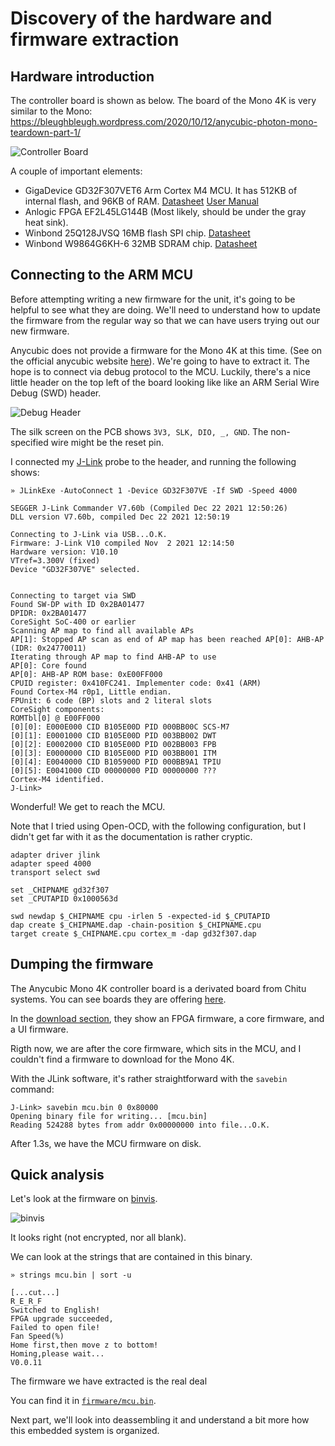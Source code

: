 Discovery of the hardware and firmware extraction
==================================================

## Hardware introduction

The controller board is shown as below.
The board of the Mono 4K is very similar to the Mono:
https://bleughbleugh.wordpress.com/2020/10/12/anycubic-photon-mono-teardown-part-1/

![Controller Board](controller_board.jpg)

A couple of important elements:
* GigaDevice GD32F307VET6 Arm Cortex M4 MCU. It has 512KB of internal flash, and 96KB of RAM.
  [Datasheet](http://www.gd32mcu.com/data/documents/shujushouce/GD32F307xx_Datasheet_Rev1.2.pdf)
  [User Manual](https://www.gigadevice.com/manual/gd32f307xxxx-user-manual/)
* Anlogic FPGA EF2L45LG144B (Most likely, should be under the gray heat sink).
* Winbond 25Q128JVSQ 16MB flash SPI chip.
  [Datasheet](http://www.winbond.com/resource-files/w25q128jv%20spi%20revc%2011162016.pdf)
* Winbond W9864G6KH-6 32MB SDRAM chip. [Datasheet](https://www.winbond.com/resource-files/w9864g6kh_a02.pdf)

## Connecting to the ARM MCU

Before attempting writing a new firmware for the unit, it's going to be helpful
to see what they are doing. We'll need to understand how to update the firmware
from the regular way so that we can have users trying out our new firmware.

Anycubic does not provide a firmware for the Mono 4K at this time. (See on the
official anycubic website
[here](https://www.anycubic.com/blogs/news/all-you-need-to-know-about-photon-mono-4k)).
We're going to have to extract it. The hope is to connect via debug protocol to
the MCU. Luckily, there's a nice little header on the top left of the board
looking like like an ARM Serial Wire Debug (SWD) header.

![Debug Header](debug_header.jpg)

The silk screen on the PCB shows `3V3, SLK, DIO, _, GND`. The non-specified wire
might be the reset pin.

I connected my [J-Link](https://www.segger.com/products/debug-probes/j-link/)
probe to the header, and running the following shows:

```
» JLinkExe -AutoConnect 1 -Device GD32F307VE -If SWD -Speed 4000

SEGGER J-Link Commander V7.60b (Compiled Dec 22 2021 12:50:26)
DLL version V7.60b, compiled Dec 22 2021 12:50:19

Connecting to J-Link via USB...O.K.
Firmware: J-Link V10 compiled Nov  2 2021 12:14:50
Hardware version: V10.10
VTref=3.300V (fixed)
Device "GD32F307VE" selected.


Connecting to target via SWD
Found SW-DP with ID 0x2BA01477
DPIDR: 0x2BA01477
CoreSight SoC-400 or earlier
Scanning AP map to find all available APs
AP[1]: Stopped AP scan as end of AP map has been reached AP[0]: AHB-AP (IDR: 0x24770011)
Iterating through AP map to find AHB-AP to use
AP[0]: Core found
AP[0]: AHB-AP ROM base: 0xE00FF000
CPUID register: 0x410FC241. Implementer code: 0x41 (ARM)
Found Cortex-M4 r0p1, Little endian.
FPUnit: 6 code (BP) slots and 2 literal slots
CoreSight components:
ROMTbl[0] @ E00FF000
[0][0]: E000E000 CID B105E00D PID 000BB00C SCS-M7
[0][1]: E0001000 CID B105E00D PID 003BB002 DWT
[0][2]: E0002000 CID B105E00D PID 002BB003 FPB
[0][3]: E0000000 CID B105E00D PID 003BB001 ITM
[0][4]: E0040000 CID B105900D PID 000BB9A1 TPIU
[0][5]: E0041000 CID 00000000 PID 00000000 ???
Cortex-M4 identified.
J-Link>
```

Wonderful! We get to reach the MCU.

Note that I tried using Open-OCD, with the following configuration, but I didn't
get far with it as the documentation is rather cryptic.

```
adapter driver jlink
adapter speed 4000
transport select swd

set _CHIPNAME gd32f307
set _CPUTAPID 0x1000563d

swd newdap $_CHIPNAME cpu -irlen 5 -expected-id $_CPUTAPID
dap create $_CHIPNAME.dap -chain-position $_CHIPNAME.cpu
target create $_CHIPNAME.cpu cortex_m -dap gd32f307.dap
```

## Dumping the firmware

The Anycubic Mono 4K controller board is a derivated board from Chitu systems.
You can see boards they are offering [here](https://shop.chitusystems.com/product-category/).

In the [download section](https://shop.chitusystems.com/download/), they show an
FPGA firmware, a core firmware, and a UI firmware.

Rigth now, we are after the core firmware, which sits in the MCU, and I couldn't
find a firmware to download for the Mono 4K.

With the JLink software, it's rather straightforward with the `savebin` command:

```
J-Link> savebin mcu.bin 0 0x80000
Opening binary file for writing... [mcu.bin]
Reading 524288 bytes from addr 0x00000000 into file...O.K.
```

After 1.3s, we have the MCU firmware on disk.

## Quick analysis

Let's look at the firmware on [binvis](https://binvis.io/).

![binvis](binvis.png)

It looks right (not encrypted, nor all blank).

We can look at the strings that are contained in this binary. 

```
» strings mcu.bin | sort -u

[...cut...]
R_E_R_F
Switched to English!
FPGA upgrade succeeded,
Failed to open file!
Fan Speed(%)
Home first,then move z to bottom!
Homing,please wait...
V0.0.11
```

The firmware we have extracted is the real deal

You can find it in [`firmware/mcu.bin`](../firmware/).

Next part, we'll look into deassembling it and understand a bit more how this
embedded system is organized.
